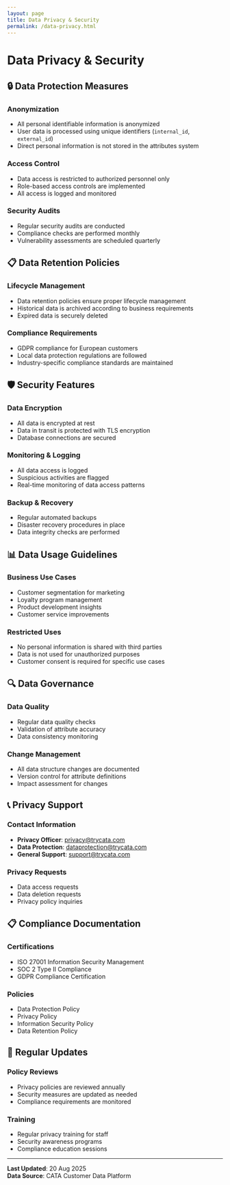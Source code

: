 ```yaml
---
layout: page
title: Data Privacy & Security
permalink: /data-privacy.html
---
```


# Data Privacy & Security

## 🔒 Data Protection Measures

### Anonymization
- All personal identifiable information is anonymized
- User data is processed using unique identifiers (`internal_id`, `external_id`)
- Direct personal information is not stored in the attributes system

### Access Control
- Data access is restricted to authorized personnel only
- Role-based access controls are implemented
- All access is logged and monitored

### Security Audits
- Regular security audits are conducted
- Compliance checks are performed monthly
- Vulnerability assessments are scheduled quarterly

## 📋 Data Retention Policies

### Lifecycle Management
- Data retention policies ensure proper lifecycle management
- Historical data is archived according to business requirements
- Expired data is securely deleted

### Compliance Requirements
- GDPR compliance for European customers
- Local data protection regulations are followed
- Industry-specific compliance standards are maintained

## 🛡️ Security Features

### Data Encryption
- All data is encrypted at rest
- Data in transit is protected with TLS encryption
- Database connections are secured

### Monitoring & Logging
- All data access is logged
- Suspicious activities are flagged
- Real-time monitoring of data access patterns

### Backup & Recovery
- Regular automated backups
- Disaster recovery procedures in place
- Data integrity checks are performed

## 📊 Data Usage Guidelines

### Business Use Cases
- Customer segmentation for marketing
- Loyalty program management
- Product development insights
- Customer service improvements

### Restricted Uses
- No personal information is shared with third parties
- Data is not used for unauthorized purposes
- Customer consent is required for specific use cases

## 🔍 Data Governance

### Data Quality
- Regular data quality checks
- Validation of attribute accuracy
- Data consistency monitoring

### Change Management
- All data structure changes are documented
- Version control for attribute definitions
- Impact assessment for changes

## 📞 Privacy Support

### Contact Information
- **Privacy Officer**: privacy@trycata.com
- **Data Protection**: dataprotection@trycata.com
- **General Support**: support@trycata.com

### Privacy Requests
- Data access requests
- Data deletion requests
- Privacy policy inquiries

## 📋 Compliance Documentation

### Certifications
- ISO 27001 Information Security Management
- SOC 2 Type II Compliance
- GDPR Compliance Certification

### Policies
- Data Protection Policy
- Privacy Policy
- Information Security Policy
- Data Retention Policy

## 🔄 Regular Updates

### Policy Reviews
- Privacy policies are reviewed annually
- Security measures are updated as needed
- Compliance requirements are monitored

### Training
- Regular privacy training for staff
- Security awareness programs
- Compliance education sessions

---

**Last Updated**: 20 Aug 2025  
**Data Source**: CATA Customer Data Platform
